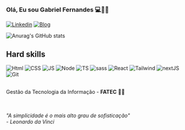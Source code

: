 ### Olá, Eu sou Gabriel Fernandes 💻✌🏼️


[![Linkedin](	https://img.shields.io/badge/LinkedIn-0077B5?style=for-the-badge&logo=linkedin&logoColor=white)](https://www.linkedin.com/in/ferndsgabriel/)
[![Blog](https://img.shields.io/website?label=Portfólio&style=for-the-badge&url=https://ferndsgabriel.dev/)](https://ferndsgabriel.dev/)

![Anurag's GitHub stats](https://github-readme-stats.vercel.app/api?username=ferndsgabriel&show_icons=true&theme=dracula)

<div>
    <h2>Hard skills</h2>
    <div>
        <img src='https://img.shields.io/badge/HTML5-E34F26?style=for-the-badge&logo=html5&logoColor=white' alt='Html'/>
        <img src='https://img.shields.io/badge/CSS3-1572B6?style=for-the-badge&logo=css3&logoColor=white' alt='CSS'/>        
        <img src='https://img.shields.io/badge/JavaScript-F7DF1E?style=for-the-badge&logo=javascript&logoColor=black' alt='JS'/>
        <img src='https://img.shields.io/badge/Node.js-43853D?style=for-the-badge&logo=node.js&logoColor=white' alt='Node'/>
        <img src='https://img.shields.io/badge/TypeScript-007ACC?style=for-the-badge&logo=typescript&logoColor=white' alt='TS'/>
        <img src='https://img.shields.io/badge/Sass-CC6699?style=for-the-badge&logo=sass&logoColor=white' alt='sass'/>
        <img src='https://img.shields.io/badge/React-20232A?style=for-the-badge&logo=react&logoColor=61DAFB' alt='React'/>
        <img src='https://img.shields.io/badge/Tailwind_CSS-38B2AC?style=for-the-badge&logo=tailwind-css&logoColor=white' alt='Tailwind'/>
        <img src='https://img.shields.io/badge/Next-black?style=for-the-badge&logo=next.js&logoColor=white' alt='nextJS'/>
        <img src='https://img.shields.io/badge/git-%23F05033.svg?style=for-the-badge&logo=git&logoColor=white' alt='Git'/>
    </div>
    <br>
    <p>Gestão da Tecnologia da Informação - <strong>FATEC</strong> 👨‍🎓</p>
    </br>
    </br>
    <i>"A simplicidade é o mais alto grau de sofisticação" <br>- Leonardo da Vinci</br></i>
</div>
